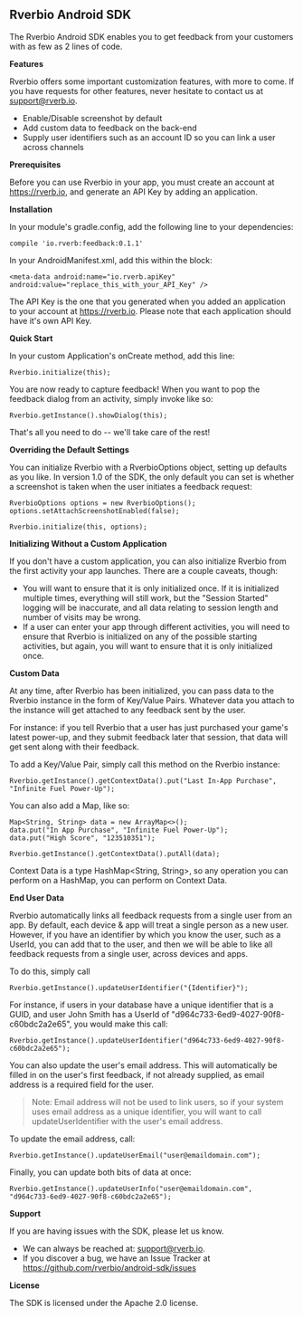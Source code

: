 Rverbio Android SDK
-------------------

The Rverbio Android SDK enables you to get feedback from your customers with as few as 2 lines of code.

**Features**

Rverbio offers some important customization features, with more to come. If you have requests for other features, never hesitate to contact us at <support@rverb.io>.

* Enable/Disable screenshot by default  
* Add custom data to feedback on the back-end
* Supply user identifiers such as an account ID so you can link a user across channels

**Prerequisites**

Before you can use Rverbio in your app, you must create an account at https://rverb.io, and generate an API Key by adding an application.

**Installation**

In your module's gradle.config, add the following line to your dependencies:
    
    compile 'io.rverb:feedback:0.1.1'

In your AndroidManifest.xml, add this within the <application> block:

    <meta-data android:name="io.rverb.apiKey" android:value="replace_this_with_your_API_Key" />

The API Key is the one that you generated when you added an application to your account at https://rverb.io. Please note that each application should have it's own API Key.
   
**Quick Start**

In your custom Application's onCreate method, add this line:

    Rverbio.initialize(this);
    
You are now ready to capture feedback! When you want to pop the feedback dialog from an activity, simply invoke like so:

    Rverbio.getInstance().showDialog(this);
    
That's all you need to do -- we'll take care of the rest!

**Overriding the Default Settings**

You can initialize Rverbio with a RverbioOptions object, setting up defaults as you like. In version 1.0 of the SDK, the only default you can set is whether a screenshot is taken when the user initiates a feedback request:

    RverbioOptions options = new RverbioOptions();
    options.setAttachScreenshotEnabled(false);
    
    Rverbio.initialize(this, options);

**Initializing Without a Custom Application**

If you don't have a custom application, you can also initialize Rverbio from the first activity your app launches. There are a couple caveats, though:

* You will want to ensure that it is only initialized once. If it is initialized multiple times, everything will still work, but the "Session Started" logging will be inaccurate, and all data relating to session length and number of visits may be wrong.
* If a user can enter your app through different activities, you will need to ensure that Rverbio is initialized on any of the possible starting activities, but again, you will want to ensure that it is only initialized once.
    
**Custom Data**

At any time, after Rverbio has been initialized, you can pass data to the Rverbio instance in the form of Key/Value Pairs. Whatever data you attach to the instance will get attached to any feedback sent by the user.

For instance: if you tell Rverbio that a user has just purchased your game's latest power-up, and they submit feedback later that session, that data will get sent along with their feedback.

To add a Key/Value Pair, simply call this method on the Rverbio instance:

	Rverbio.getInstance().getContextData().put("Last In-App Purchase", "Infinite Fuel Power-Up");

You can also add a Map, like so:

	Map<String, String> data = new ArrayMap<>();
    data.put("In App Purchase", "Infinite Fuel Power-Up");
    data.put("High Score", "123510351");
    
    Rverbio.getInstance().getContextData().putAll(data);

Context Data is a type HashMap<String, String>, so any operation you can perform on a HashMap, you can perform on Context Data.

**End User Data**

Rverbio automatically links all feedback requests from a single user from an app. By default, each device & app will treat a single person as a new user. However, if you have an identifier by which you know the user, such as a UserId, you can add that to the user, and then we will be able to like all feedback requests from a single user, across devices and apps.

To do this, simply call

	Rverbio.getInstance().updateUserIdentifier("{Identifier}");

For instance, if users in your database have a unique identifier that is a GUID, and user John Smith has a UserId of "d964c733-6ed9-4027-90f8-c60bdc2a2e65", you would make this call:

	Rverbio.getInstance().updateUserIdentifier("d964c733-6ed9-4027-90f8-c60bdc2a2e65");

You can also update the user's email address. This will automatically be filled in on the user's first feedback, if not already supplied, as email address is a required field for the user. 

> Note: Email address will not be used to link users, so if your system
> uses email address as a unique identifier, you will want to call
> updateUserIdentifier with the user's email address.

To update the email address, call:

	Rverbio.getInstance().updateUserEmail("user@emaildomain.com");

Finally, you can update both bits of data at once:

	Rverbio.getInstance().updateUserInfo("user@emaildomain.com", "d964c733-6ed9-4027-90f8-c60bdc2a2e65");

**Support**

If you are having issues with the SDK, please let us know.  
* We can always be reached at: <support@rverb.io>.  
* If you discover a bug, we have an Issue Tracker at <https://github.com/rverbio/android-sdk/issues>

**License**

The SDK is licensed under the Apache 2.0 license.